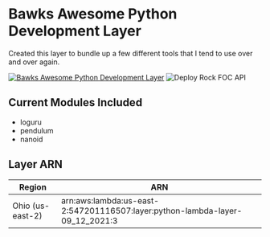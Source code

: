 # Bawks Awesome Python Development Layer

Created this layer to bundle up a few different tools that I tend to use over and over again.

[![Bawks Awesome Python Development Layer](https://github.com/stephenbawks/python-dev-layer/actions/workflows/layer.yml/badge.svg)](https://github.com/stephenbawks/python-dev-layer/actions/workflows/layer.yml)
![Deploy Rock FOC API](https://img.shields.io/badge/Python%20Layer%20Verson-3-orange)


## Current Modules Included
* loguru
* pendulum
* nanoid

## Layer ARN

| Region               | ARN            |
|----------------------|----------------|
| Ohio (us-east-2)     | arn:aws:lambda:us-east-2:547201116507:layer:python-lambda-layer-09_12_2021:3   |
